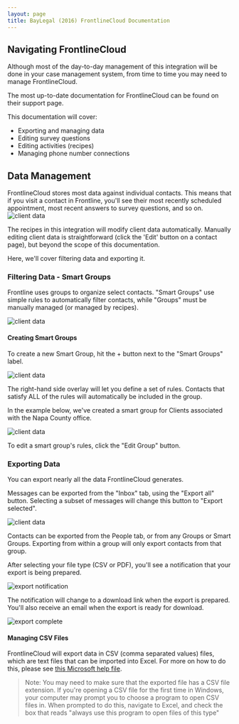 ```yaml
---
layout: page
title: BayLegal (2016) FrontlineCloud Documentation
---
```


## Navigating FrontlineCloud
Although most of the day-to-day management of this integration will be done in your case management system, from time to time you may need to manage FrontlineCloud. 

The most up-to-date documentation for FrontlineCloud can be found on their support page. 

This documentation will cover:

* Exporting and managing data
* Editing survey questions
* Editing activities (recipes)
* Managing phone number connections

## Data Management
FrontlineCloud stores most data against individual contacts. This means that if you visit a contact in Frontline, you'll see their most recently scheduled appointment, most recent answers to survey questions, and so on. 
![client data]({{site.baseurl}}/images/baylegal/client-data.png)

The recipes in this integration will modify client data automatically. Manually editing client data is straightforward (click the 'Edit' button on a contact page), but beyond the scope of this documentation.  

Here, we'll cover filtering data and exporting it.

### Filtering Data - Smart Groups
Frontline uses groups to organize select contacts. "Smart Groups" use simple rules to automatically filter contacts, while "Groups" must be manually managed (or managed by recipes). 

![client data]({{site.baseurl}}/client/baylegal/images/People.jpg)

#### Creating Smart Groups
To create a new Smart Group, hit the + button next to the "Smart Groups" label.

![client data]({{site.baseurl}}/client/baylegal/images/Smart-Groups.jpg)

The right-hand side overlay will let you define a set of rules. Contacts that satisfy ALL of the rules will automatically be included in the group. 

In the example below, we've created a smart group for Clients associated with the Napa County office. 

![client data]({{site.baseurl}}/client/baylegal/images/Built-Smart-Group.jpg)

To edit a smart group's rules, click the "Edit Group" button.

### Exporting Data
You can export nearly all the data FrontlineCloud generates. 

Messages can be exported from the "Inbox" tab, using the "Export all" button. Selecting a subset of messages will change this button to "Export selected".

![client data]({{site.baseurl}}/client/baylegal/images/export-messages.jpg)

Contacts can be exported from the People tab, or from any Groups or Smart Groups. Exporting from within a group will only export contacts from that group.

After selecting your file type (CSV or PDF), you'll see a notification that your export is being prepared. 

![export notification]({{site.baseurl}}/client/baylegal/images/export-notification.jpg)

The notification will change to a download link when the export is prepared. You'll also receive an email when the export is ready for download.

![export complete]({{site.baseurl}}/client/baylegal/images/export-complete.jpg)

#### Managing CSV Files
FrontlineCloud will export data in CSV (comma separated values) files, which are text files that can be imported into Excel. For more on how to do this, please see [this Microsoft help file](https://support.office.com/en-us/article/Import-or-export-text-txt-or-csv-files-5250ac4c-663c-47ce-937b-339e391393ba).

> Note: You may need to make sure that the exported file has a CSV file extension. If you're opening a CSV file for the first time in Windows, your computer may prompt you to choose a program to open CSV files in. When prompted to do this, navigate to Excel, and check the box that reads "always use this program to open files of this type" 
